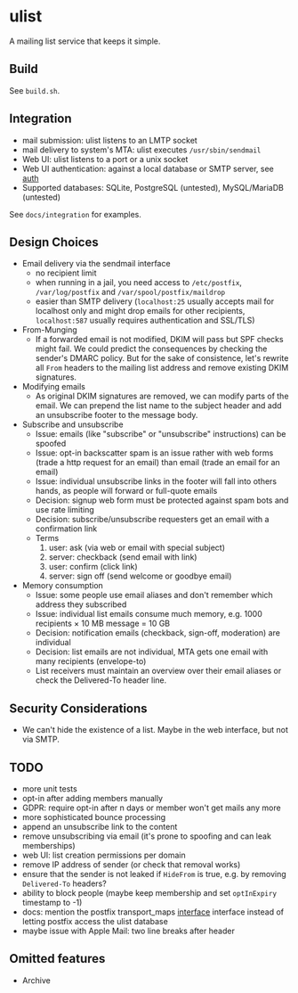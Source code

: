 # ulist

A mailing list service that keeps it simple.

## Build

See `build.sh`.

## Integration

* mail submission: ulist listens to an LMTP socket
* mail delivery to system's MTA: ulist executes `/usr/sbin/sendmail`
* Web UI: ulist listens to a port or a unix socket
* Web UI authentication: against a local database or SMTP server, see [auth](https://github.com/wansing/auth)
* Supported databases: SQLite, PostgreSQL (untested), MySQL/MariaDB (untested)

See `docs/integration` for examples.

## Design Choices

* Email delivery via the sendmail interface
  * no recipient limit
  * when running in a jail, you need access to `/etc/postfix`, `/var/log/postfix` and `/var/spool/postfix/maildrop`
  * easier than SMTP delivery (`localhost:25` usually accepts mail for localhost only and might drop emails for other recipients, `localhost:587` usually requires authentication and SSL/TLS)
* From-Munging
  * If a forwarded email is not modified, DKIM will pass but SPF checks might fail. We could predict the consequences by checking the sender's DMARC policy. But for the sake of consistence, let's rewrite all `From` headers to the mailing list address and remove existing DKIM signatures.
* Modifying emails
  * As original DKIM signatures are removed, we can modify parts of the email. We can prepend the list name to the subject header and add an unsubscribe footer to the message body.
* Subscribe and unsubscribe
  * Issue: emails (like "subscribe" or "unsubscribe" instructions) can be spoofed
  * Issue: opt-in backscatter spam is an issue rather with web forms (trade a http request for an email) than email (trade an email for an email)
  * Issue: individual unsubscribe links in the footer will fall into others hands, as people will forward or full-quote emails
  * Decision: signup web form must be protected against spam bots and use rate limiting
  * Decision: subscribe/unsubscribe requesters get an email with a confirmation link
  * Terms
    1. user: ask (via web or email with special subject)
    2. server: checkback (send email with link)
    3. user: confirm (click link)
    4. server: sign off (send welcome or goodbye email)
* Memory consumption
  * Issue: some people use email aliases and don't remember which address they subscribed
  * Issue: individual list emails consume much memory, e.g. 1000 recipients × 10 MB message = 10 GB
  * Decision: notification emails (checkback, sign-off, moderation) are individual
  * Decision: list emails are not individual, MTA gets one email with many recipients (envelope-to)
  * List receivers must maintain an overview over their email aliases or check the Delivered-To header line.

## Security Considerations

* We can't hide the existence of a list. Maybe in the web interface, but not via SMTP.

## TODO

* more unit tests
* opt-in after adding members manually
* GDPR: require opt-in after n days or member won't get mails any more
* more sophisticated bounce processing
* append an unsubscribe link to the content
* remove unsubscribing via email (it's prone to spoofing and can leak memberships)
* web UI: list creation permissions per domain
* remove IP address of sender (or check that removal works)
* ensure that the sender is not leaked if `HideFrom` is true, e.g. by removing `Delivered-To` headers?
* ability to block people (maybe keep membership and set `optInExpiry` timestamp to -1)
* docs: mention the postfix transport_maps [interface](http://www.postfix.org/DATABASE_README.html#types) interface instead of letting postfix access the ulist database
* maybe issue with Apple Mail: two line breaks after header

## Omitted features

* Archive

